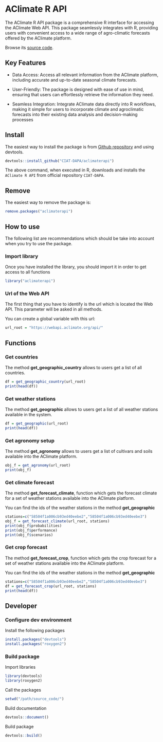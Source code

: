 
<!-- README.md is generated from README.Rmd. Please edit that file -->

# AClimate R API

The AClimate R API package is a comprehensive R interface for accessing the AClimate Web API.
This package seamlessly integrates with R, providing users with convenient access to a wide range of agro-climatic
forecasts offered by the AClimate platform.

Browse its [source code](https://github.com/CIAT-DAPA/aclimaterapi/).

## Key Features

* Data Access: Access all relevant information from the AClimate platform, including accurate and up-to-date seasonal climate forecasts.

* User-Friendly: The package is designed with ease of use in mind, ensuring that users can effortlessly retrieve the information they need.

* Seamless Integration: Integrate AClimate data directly into R workflows, making it simple for users to incorporate climate and agroclimatic forecasts into their existing data analysis and decision-making processes

## Install

The easiest way to install the package is from [Github repository](https://github.com/CIAT-DAPA/aclimaterapi/) and using devtools.

```r
devtools::install_github("CIAT-DAPA/aclimaterapi")
```

The above command, when executed in R, downloads and installs the `AClimate R API` from official repository `CIAT-DAPA`.

## Remove

The easiest way to remove the package is:

```r
remove.packages("aclimaterapi")
```

## How to use

The following list are recommendations which should be take into account when you try to use the package.

### Import library

Once you have installed the library, you should import it in order to get access to all functions

```r
library("aclimaterapi")
```

### Url of the Web API

The first thing that you have to identify is the url which is located the Web API. This parameter will be asked in all methods. 

You can create a global variable with this url:

```r
url_root = "https://webapi.aclimate.org/api/"
```

## Functions

### Get countries

The method **get_geographic_country** allows to users get a list of all countries.

```r
df = get_geographic_country(url_root)
print(head(df))
```

### Get weather stations

The method **get_geographic** allows to users get a list of all weather stations available in the system.

```r
df = get_geographic(url_root)
print(head(df))
```

### Get agronomy setup

The method **get_agronomy** allows to users get a list of cultivars and soils available into the AClimate platform.

```r
obj_f = get_agronomy(url_root)
print(obj_f)
```

### Get climate forecast

The method **get_forecast_climate**, function which gets the forecast climate for a set of weather stations available into the AClimate platform.

You can find the ids of the weather stations in the method **get_geographic**

```r
stations=c("58504f1a006cb93ed40eebe2","58504f1a006cb93ed40eebe3")
obj_f = get_forecast_climate(url_root, stations)
print(obj_f$probabilities)
print(obj_f$performance)
print(obj_f$scenarios)
```

### Get crop forecast

The method **get_forecast_crop**, function which gets the crop forecast for a set of weather stations available into the AClimate platform.

You can find the ids of the weather stations in the method **get_geographic**

```r
stations=c("58504f1a006cb93ed40eebe2","58504f1a006cb93ed40eebe3")
df = get_forecast_crop(url_root, stations)
print(head(df))
```

## Developer


### Configure dev environment

Install the following packages
```r
install.packages("devtools")
install.packages("roxygen2")
```

### Build package
Import libraries
```r
library(devtools)
library(roxygen2)
```
Call the packages
```r
setwd("/path/source_code/")
```

Build documentation
```r
devtools::document()
```

Build package
```r
devtools::build()
```